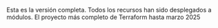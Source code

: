 Esta es la versión completa. 
Todos los recursos han sido desplegados a módulos. 
El proyecto más completo de Terraform hasta marzo 2025
